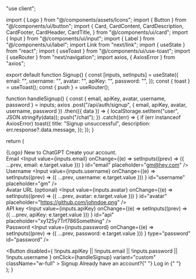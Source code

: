 "use client";

import { Logo } from "@/components/assets/Icons";
import { Button } from "@/components/ui/button";
import {
  Card,
  CardContent,
  CardDescription,
  CardFooter,
  CardHeader,
  CardTitle,
} from "@/components/ui/card";
import { Input } from "@/components/ui/input";
import { Label } from "@/components/ui/label";
import Link from "next/link";
import { useState } from "react";
import { useToast } from "@/components/ui/use-toast";
import { useRouter } from "next/navigation";
import axios, { AxiosError } from "axios";

export default function Signup() {
  const [inputs, setInputs] = useState({
    email: "",
    username: "",
    avatar: "",
    apiKey: "",
    password: "",
  });
  const { toast } = useToast();
  const { push } = useRouter();

  function handleSignup() {
    const { email, apiKey, avatar, username, password } = inputs;
    axios
      .post("/api/auth/signup", { email, apiKey, avatar, username, password })
      .then(({ data }) => {
        localStorage.setItem("user", JSON.stringify(data));
        push("/chat");
      })
      .catch((err) => {
        if (err instanceof AxiosError)
          toast({
            title: "Signup unsuccessful",
            description: err.response?.data.message,
          });
      });
  }

  return (
    <div className="flex flex-col items-center h-screen">
      <span className="mt-12">{Logo}</span>
      <Card className="w-[380px] py-5 mt-20 max-[900px]:mt-10 max-[400px]:w-[95%]">
        <CardHeader>
          <CardTitle>New to ChatGPT</CardTitle>
          <CardDescription>Create your account.</CardDescription>
        </CardHeader>
        <CardContent>
          <form>
            <div className="grid w-full items-center gap-4 mt-1">
              <div className="flex flex-col gap-3  space-y-1.5">
                <Label htmlFor="email">Email </Label>
                <Input
                  value={inputs.email}
                  onChange={(e) =>
                    setInputs((prev) => ({ ...prev, email: e.target.value }))
                  }
                  id="email"
                  placeholder="gm@hey.com"
                />
              </div>
              <div className="flex flex-col gap-3  space-y-1.5">
                <Label htmlFor="username">Username</Label>
                <Input
                  value={inputs.username}
                  onChange={(e) =>
                    setInputs((prev) => ({ ...prev, username: e.target.value }))
                  }
                  id="username"
                  placeholder="gm"
                />
              </div>
              <div className="flex flex-col gap-3  space-y-1.5">
                <Label htmlFor="avatar">
                  Avatar URL
                  <span className="text-neutral-400">(optional)</span>
                </Label>
                <Input
                  value={inputs.avatar}
                  onChange={(e) =>
                    setInputs((prev) => ({ ...prev, avatar: e.target.value }))
                  }
                  id="avatar"
                  placeholder="https://github.com/johndoe.png"
                />
              </div>
              <div className="flex flex-col gap-3  space-y-1.5">
                <Label htmlFor="api">API key</Label>
                <Input
                  value={inputs.apiKey}
                  onChange={(e) =>
                    setInputs((prev) => ({ ...prev, apiKey: e.target.value }))
                  }
                  id="api"
                  placeholder="xy125y7Trf786Something"
                />
              </div>
              <div className="flex flex-col gap-3 mt-2 space-y-1.5">
                <Label htmlFor="password">Password</Label>
                <Input
                  value={inputs.password}
                  onChange={(e) =>
                    setInputs((prev) => ({ ...prev, password: e.target.value }))
                  }
                  type="password"
                  id="password"
                />
              </div>
            </div>
          </form>
        </CardContent>
        <CardFooter className="flex mt-1">
          <Button
            disabled={
              !inputs.apiKey ||
              !inputs.email ||
              !inputs.password ||
              !inputs.username
            }
            onClick={handleSignup}
            variant="custom"
            className="w-full"
          >
            Signup
          </Button>
        </CardFooter>
      </Card>
      <span className="mt-6 text-sm max-[400px]:pb-4">
        Already have an account?{" "}
        <Link className="text-neutral-400" href="/auth/login">
          Log in
        </Link>{" "}
      </span>
    </div>
  );
}
